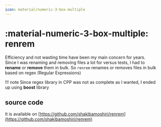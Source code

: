 ```yaml
---
icon: material/numeric-3-box-multiple
---
```


# :material-numeric-3-box-multiple: renrem

Efficiency and not wasting time have been my main concern for years. Since I was
renaming and removing files a lot for versus tests, I had to **rename** or **remove**
them in bulk. So `renrem` renames or removes files in bulk based on regex (Regular Expressions)

!!! note
    Since regex library in CPP was not as complete as I wanted, I ended up
    using **boost** library

## source code

It is available on [https://github.com/shakibamoshiri/renrem](https://github.com/shakibamoshiri/renrem)
